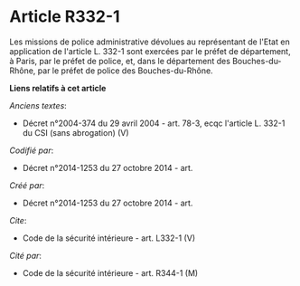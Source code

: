# Article R332-1

Les missions de police administrative dévolues au représentant de l'Etat en application de l'article L. 332-1 sont exercées
par le préfet de département, à Paris, par le préfet de police, et, dans le département des Bouches-du-Rhône, par le préfet
de police des Bouches-du-Rhône.

**Liens relatifs à cet article**

_Anciens textes_:

  - Décret n°2004-374 du 29 avril 2004 - art. 78-3, ecqc l'article L. 332-1 du CSI (sans abrogation) (V)

_Codifié par_:

  - Décret n°2014-1253 du 27 octobre 2014 - art.

_Créé par_:

  - Décret n°2014-1253 du 27 octobre 2014 - art.

_Cite_:

  - Code de la sécurité intérieure - art. L332-1 (V)

_Cité par_:

  - Code de la sécurité intérieure - art. R344-1 (M)
